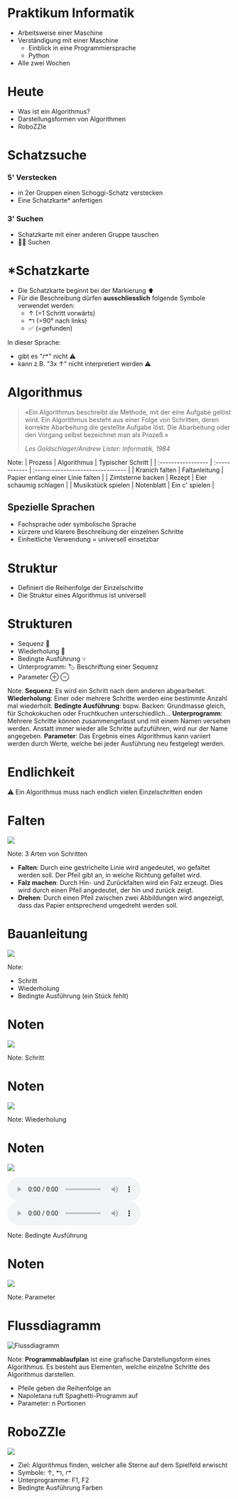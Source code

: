 # Praktikum Informatik

- Arbeitsweise einer Maschine <!-- .element: class="fragment" data-fragment-index="1" -->
- Verständigung mit einer Maschine <!-- .element: class="fragment" data-fragment-index="2" -->
  - Einblick in eine Programmiersprache <!-- .element: class="fragment" data-fragment-index="3" -->
  - Python <!-- .element: class="fragment" data-fragment-index="3" -->
- Alle zwei Wochen <!-- .element: class="fragment" data-fragment-index="4" -->


# Heute

- Was ist ein Algorithmus? <!-- .element: class="fragment" data-fragment-index="1" -->
- Darstellungsformen von Algorithmen <!-- .element: class="fragment" data-fragment-index="2" -->
- RoboZZle <!-- .element: class="fragment" data-fragment-index="3" -->



# Schatzsuche

### 5' Verstecken
- in 2er Gruppen einen Schoggi-Schatz verstecken <!-- .element: class="fragment" data-fragment-index="1" -->
- Eine Schatzkarte\* anfertigen <!-- .element: class="fragment" data-fragment-index="1" -->

### 3' Suchen <!-- .element: class="fragment" data-fragment-index="2" -->
- Schatzkarte mit einer anderen Gruppe tauschen <!-- .element: class="fragment" data-fragment-index="2" -->
- 🍫🍫 Suchen <!-- .element: class="fragment" data-fragment-index="2" -->


# \*Schatzkarte

- Die Schatzkarte beginnt bei der Markierung ⬆️
- Für die Beschreibung dürfen **ausschliesslich** folgende Symbole verwendet werden:
  - ↑ (=1 Schritt vorwärts) <!-- .element: class="fragment" data-fragment-index="1" -->
  - ↰ (=90° nach links) <!-- .element: class="fragment" data-fragment-index="2" -->
  - ✅ (=gefunden) <!-- .element: class="fragment" data-fragment-index="3" -->

In dieser Sprache: <!-- .element: class="fragment" data-fragment-index="4" -->
- gibt es "↱" nicht ⚠️  <!-- .element: class="fragment" data-fragment-index="5" -->
- kann z.B. "3x ↑" nicht interpretiert werden ⚠️ <!-- .element: class="fragment" data-fragment-index="6" -->



# Algorithmus

> «Ein Algorithmus beschreibt die Methode, mit der eine Aufgabe gelöst wird. Ein Algorithmus besteht aus einer Folge von Schritten, deren korrekte Abarbeitung die gestellte Aufgabe löst. Die Abarbeitung oder den Vorgang selbst bezeichnet man als Prozeß.»
>
> *Les Goldschlager/Andrew Lister: Informatik, 1984*

Note:
| Prozess            | Algorithmus   | Typischer Schritt                 |
| :----------------- | :------------ | :-------------------------------- |
| Kranich falten     | Faltanleitung | Papier entlang einer Linie falten |
| Zimtsterne backen  | Rezept        | Eier schaumig schlagen            |
| Musikstück spielen | Notenblatt    | Ein c' spielen                    |



## Spezielle Sprachen

- Fachsprache oder symbolische Sprache <!-- .element: class="fragment" data-fragment-index="1" -->
- kürzere und klarere Beschreibung der einzelnen Schritte <!-- .element: class="fragment" data-fragment-index="2" -->
- Einheitliche Verwendung = universell einsetzbar <!-- .element: class="fragment" data-fragment-index="3" -->



# Struktur

- Definiert die Reihenfolge der Einzelschritte  <!-- .element: class="fragment" data-fragment-index="1" -->
- Die Struktur eines Algorithmus ist universell <!-- .element: class="fragment" data-fragment-index="2" -->


# Strukturen

- Sequenz <span style="background: white">👣</span>  <!-- .element: class="fragment" data-fragment-index="1" -->
- Wiederholung 🔁  <!-- .element: class="fragment" data-fragment-index="2" -->
- Bedingte Ausführung ⑂  <!-- .element: class="fragment" data-fragment-index="3" -->
- Unterprogramm: 🏷 Beschriftung einer Sequenz  <!-- .element: class="fragment" data-fragment-index="4" -->
- Parameter ⊕ ⊖  <!-- .element: class="fragment" data-fragment-index="5" -->

Note:
**Sequenz**: Es wird ein Schritt nach dem anderen abgearbeitet.
**Wiederholung**: Einer oder mehrere Schritte werden eine bestimmte Anzahl mal wiederholt.
**Bedingte Ausführung**: bspw. Backen: Grundmasse gleich, für Schokokuchen oder Fruchtkuchen unterschiedlich...
**Unterprogramm**: Mehrere Schritte können zusammengefasst und mit einem Namen versehen werden. Anstatt immer wieder alle Schritte aufzuführen, wird nur der Name angegeben.
**Parameter**: Das Ergebnis eines Algorithmus kann variiert werden durch Werte, welche bei jeder Ausführung neu festgelegt werden.



# Endlichkeit

⚠️ Ein Algorithmus muss nach endlich vielen Einzelschritten enden



# Falten

![](images/origami-box.svg)<!-- .element: class="r-stretch" -->

Note:
3 Arten von Schritten
- **Falten**: Durch eine gestrichelte Linie wird angedeutet, wo gefaltet werden soll. Der Pfeil gibt an, in welche Richtung gefaltet wird.
- **Falz machen**: Durch Hin- und Zurückfalten wird ein Falz erzeugt. Dies wird durch einen Pfeil angedeutet, der hin und zurück zeigt.
- **Drehen**: Durch einen Pfeil zwischen zwei Abbildungen wird angezeigt, dass das Papier entsprechend umgedreht werden soll.


# Bauanleitung

![](images/ikea-norden.svg)<!-- .element: class="r-stretch" -->

Note:
- Schritt
- Wiederholung
- Bedingte Ausführung (ein Stück fehlt)


# Noten

![](images/music-step.svg)<!-- .element: class="r-stretch" -->

Note:
Schritt


# Noten

![](images/music-repeat.svg)<!-- .element: class="r-stretch" -->

Note:
Wiederholung


# Noten

![](images/music-conditional.svg)<!-- .element: class="r-stretch" -->

<audio controls>
    <source src="/sounds/music-conditional-1.mp3" type="audio/mpeg"/>
</audio>
<audio controls>
    <source src="/sounds/music-conditional-2.mp3" type="audio/mpeg"/>
</audio>

Note:
Bedingte Ausführung


# Noten

![](images/music-parameter.svg)<!-- .element: class="r-stretch" -->

Note:
Parameter


# Flussdiagramm
![Flussdiagramm](images/flowchart-spaghetti.svg)<!-- .element: class="r-stretch" -->

Note:
**Programmablaufplan** ist eine grafische Darstellungsform eines Algorithmus. Es besteht aus Elementen, welche einzelne Schritte des Algorithmus darstellen.
- Pfeile geben die Reihenfolge an
- Napoletana ruft Spaghetti-Programm auf
- Parameter: n Portionen




# RoboZZle

![](images/RoboZZle_a1.png)<!-- .element: class="r-stretch" -->

- Ziel: Algorithmus finden, welcher alle Sterne auf dem Spielfeld erwischt<!-- .element: class="fragment" data-fragment-index="1" -->
- Symbole: ↑, ↰, ↱<!-- .element: class="fragment" data-fragment-index="2" -->
- Unterprogramme: F1, F2<!-- .element: class="fragment" data-fragment-index="3" -->
- Bedingte Ausführung Farben<!-- .element: class="fragment" data-fragment-index="4" -->